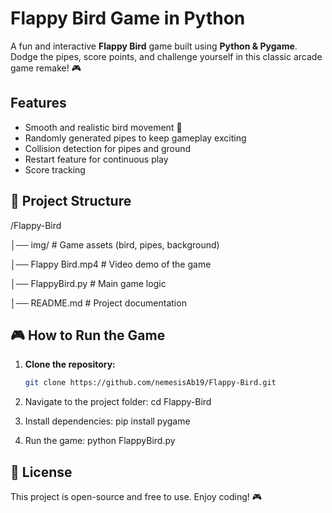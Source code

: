 # Flappy Bird Game in Python
A fun and interactive **Flappy Bird** game built using **Python & Pygame**.  
Dodge the pipes, score points, and challenge yourself in this classic arcade game remake! 🎮

## Features
- Smooth and realistic bird movement 🐤  
- Randomly generated pipes to keep gameplay exciting  
- Collision detection for pipes and ground  
- Restart feature for continuous play  
- Score tracking  

## 📂 Project Structure
/Flappy-Bird

│── img/   # Game assets (bird, pipes, background) 

│── Flappy Bird.mp4   # Video demo of the game

│── FlappyBird.py   # Main game logic 

│── README.md   # Project documentation 

## 🎮 How to Run the Game
1. **Clone the repository:**
   ```bash
   git clone https://github.com/nemesisAb19/Flappy-Bird.git

2. Navigate to the project folder:
   cd Flappy-Bird

3. Install dependencies:
   pip install pygame

4. Run the game:
   python FlappyBird.py


## 📜 License
This project is open-source and free to use. Enjoy coding! 🎮
